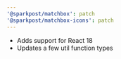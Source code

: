```yaml
---
'@sparkpost/matchbox': patch
'@sparkpost/matchbox-icons': patch
---
```


- Adds support for React 18
- Updates a few util function types
